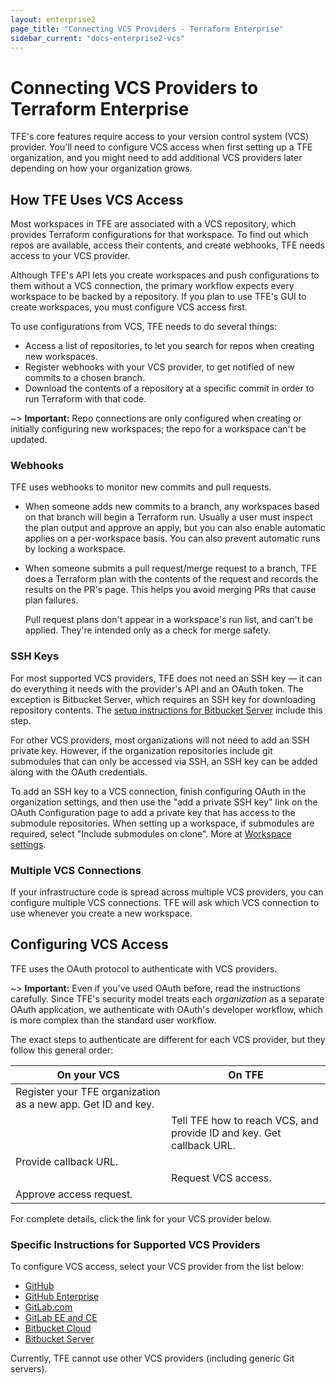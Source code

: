 ```yaml
---
layout: enterprise2
page_title: "Connecting VCS Providers - Terraform Enterprise"
sidebar_current: "docs-enterprise2-vcs"
---
```


# Connecting VCS Providers to Terraform Enterprise

TFE's core features require access to your version control system (VCS) provider. You'll need to configure VCS access when first setting up a TFE organization, and you might need to add additional VCS providers later depending on how your organization grows.

## How TFE Uses VCS Access

Most workspaces in TFE are associated with a VCS repository, which provides Terraform configurations for that workspace. To find out which repos are available, access their contents, and create webhooks, TFE needs access to your VCS provider.

Although TFE's API lets you create workspaces and push configurations to them without a VCS connection, the primary workflow expects every workspace to be backed by a repository. If you plan to use TFE's GUI to create workspaces, you must configure VCS access first.

To use configurations from VCS, TFE needs to do several things:

- Access a list of repositories, to let you search for repos when creating new workspaces.
- Register webhooks with your VCS provider, to get notified of new commits to a chosen branch.
- Download the contents of a repository at a specific commit in order to run Terraform with that code.

~> **Important:** Repo connections are only configured when creating or initially configuring new workspaces; the repo for a workspace can't be updated.

### Webhooks

TFE uses webhooks to monitor new commits and pull requests.

- When someone adds new commits to a branch, any workspaces based on that branch will begin a Terraform run. Usually a user must inspect the plan output and approve an apply, but you can also enable automatic applies on a per-workspace basis. You can also prevent automatic runs by locking a workspace.
- When someone submits a pull request/merge request to a branch, TFE does a Terraform plan with the contents of the request and records the results on the PR's page. This helps you avoid merging PRs that cause plan failures.

    Pull request plans don't appear in a workspace's run list, and can't be applied. They're intended only as a check for merge safety.

### SSH Keys

For most supported VCS providers, TFE does not need an SSH key — it can do everything it needs with the provider's API and an OAuth token. The exception is Bitbucket Server, which requires an SSH key for downloading repository contents. The [setup instructions for Bitbucket Server](./bitbucket-server.html) include this step.

For other VCS providers, most organizations will not need to add an SSH private key. However, if the organization repositories include git submodules that can only be accessed via SSH, an SSH key can be added along with the OAuth credentials.

To add an SSH key to a VCS connection, finish configuring OAuth in the organization settings, and then use the "add a private SSH key" link on the OAuth Configuration page to add a private key that has access to the submodule repositories. When setting up a workspace, if submodules are required, select "Include submodules on clone". More at [Workspace settings](../workspaces/settings.html).

### Multiple VCS Connections

If your infrastructure code is spread across multiple VCS providers, you can configure multiple VCS connections. TFE will ask which VCS connection to use whenever you create a new workspace.

## Configuring VCS Access

TFE uses the OAuth protocol to authenticate with VCS providers.

~> **Important:** Even if you've used OAuth before, read the instructions carefully. Since TFE's security model treats each _organization_ as a separate OAuth application, we authenticate with OAuth's developer workflow, which is more complex than the standard user workflow.

The exact steps to authenticate are different for each VCS provider, but they follow this general order:

On your VCS | On TFE
--|--
Register your TFE organization as a new app. Get ID and key. | &nbsp;
&nbsp; | Tell TFE how to reach VCS, and provide ID and key. Get callback URL.
Provide callback URL. | &nbsp;
&nbsp; | Request VCS access.
Approve access request. | &nbsp;

For complete details, click the link for your VCS provider below.

### Specific Instructions for Supported VCS Providers

To configure VCS access, select your VCS provider from the list below:

- [GitHub](./github.html)
- [GitHub Enterprise](./github-enterprise.html)
- [GitLab.com](./gitlab-com.html)
- [GitLab EE and CE](./gitlab-eece.html)
- [Bitbucket Cloud](./bitbucket-cloud.html)
- [Bitbucket Server](./bitbucket-server.html)

Currently, TFE cannot use other VCS providers (including generic Git servers).

